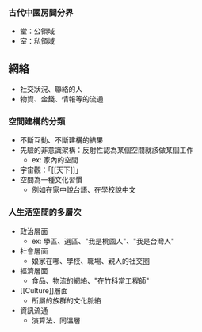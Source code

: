 ### 古代中國房間分界
- 堂：公領域
- 室：私領域
## 網絡
- 社交狀況、聯絡的人
- 物資、金錢、情報等的流通
### 空間建構的分類
- 不斷互動、不斷建構的結果
- 先驗的非意識架構：反射性認為某個空間就該做某個工作
	- ex: 家內的空間
- 宇宙觀：「[[天下]]」
- 空間為一種文化習慣
	- 例如在家中說台語、在學校說中文
### 人生活空間的多層次
- 政治層面
	- ex: 學區、選區、"我是桃園人"、"我是台灣人"
- 社會層面
	- 娘家在哪、學校、職場、親人的社交圈
- 經濟層面
	- 食品、物流的網絡、"在竹科當工程師"
- [[Culture]]層面
	- 所屬的族群的文化脈絡
- 資訊流通
	- 演算法、同溫層